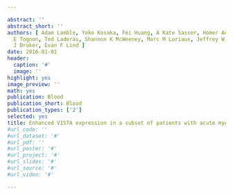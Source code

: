```yaml
---

abstract: ''
abstract_short: ''
authors: [ Adam Lamble, Yoko Kosaka, Fei Huang, A Kate Sasser, Homer Adams, Cristina
  E Tognon, Ted Laderas, Shannon K McWeeney, Marc M Loriaux, Jeffrey W Tyner, Brian
  J Druker, Evan F Lind ]
date: 2016-01-01
header:
  caption: '#'
  image: ''
highlight: yes
image_preview: ''
math: yes
publication: Blood
publication_short: Blood
publication_types: ['2']
selected: yes
title: Enhanced VISTA expression in a subset of patients with acute myeloid leukemia
#url_code: ''
#url_dataset: '#'
#url_pdf: ''
#url_poster: '#'
#url_project: '#'
#url_slides: '#'
#url_source: '#'
#url_video: '#'

---
```

